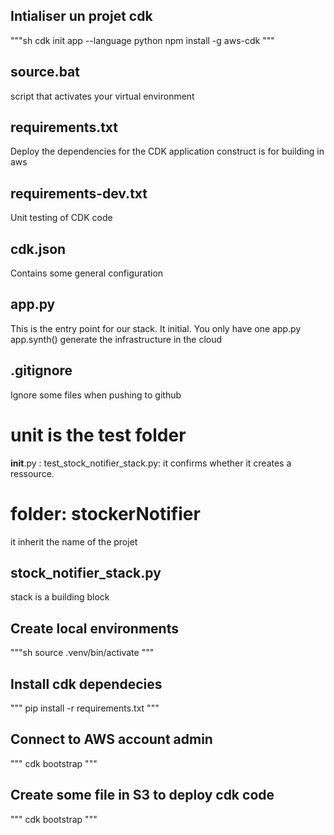 ## Intialiser un projet cdk
"""sh
cdk init app --language python
npm install -g aws-cdk
"""

## source.bat
script that activates your virtual environment


## requirements.txt
Deploy the dependencies for the CDK application
construct is for building in aws


## requirements-dev.txt
Unit testing of CDK code

## cdk.json
Contains some general configuration

## app.py
This is the entry point for our stack. It initial.
You only have one app.py
app.synth() generate the infrastructure in the cloud

## .gitignore
Ignore some files when pushing to github


# unit is the test folder
__init__.py :
test_stock_notifier_stack.py: it confirms whether it creates a ressource.


# folder: stockerNotifier
it inherit the name of the projet
## stock_notifier_stack.py
stack is a building block



## Create local environments
"""sh
source .venv/bin/activate
"""

## Install cdk dependecies
"""
pip install -r requirements.txt
"""

## Connect to AWS account admin
"""
cdk bootstrap
"""


## Create some file in S3 to deploy cdk code
"""
cdk bootstrap
"""



